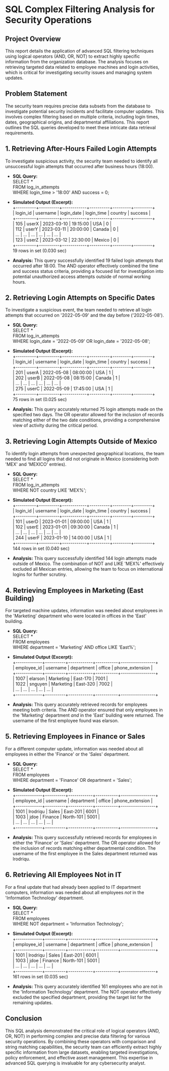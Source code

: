 # **SQL Complex Filtering Analysis for Security Operations**

## **Project Overview**

This report details the application of advanced SQL filtering techniques using logical operators (AND, OR, NOT) to extract highly specific information from the organization database. The analysis focuses on retrieving targeted data related to employee machines and login activities, which is critical for investigating security issues and managing system updates.

## **Problem Statement**

The security team requires precise data subsets from the database to investigate potential security incidents and facilitate computer updates. This involves complex filtering based on multiple criteria, including login times, dates, geographical origins, and departmental affiliations. This report outlines the SQL queries developed to meet these intricate data retrieval requirements.

## **1\. Retrieving After-Hours Failed Login Attempts**

To investigate suspicious activity, the security team needed to identify all unsuccessful login attempts that occurred after business hours (18:00).

* **SQL Query:**  
  SELECT \*  
  FROM log\_in\_attempts  
  WHERE login\_time \> '18:00' AND success \= 0;

* **Simulated Output (Excerpt):**  
  \+----------+----------+------------+----------+---------+---------+  
  | login\_id | username | login\_date | login\_time | country | success |  
  \+----------+----------+------------+----------+---------+---------+  
  | 105      | userX    | 2023-03-10 | 19:15:00 | USA     | 0       |  
  | 112      | userY    | 2023-03-11 | 20:00:00 | Canada  | 0       |  
  | ...      | ...      | ...        | ...      | ...     | ...     |  
  | 123      | userZ    | 2023-03-12 | 22:30:00 | Mexico  | 0       |  
  \+----------+----------+------------+----------+---------+---------+  
  19 rows in set (0.030 sec)

* **Analysis:** This query successfully identified 19 failed login attempts that occurred after 18:00. The AND operator effectively combined the time and success status criteria, providing a focused list for investigation into potential unauthorized access attempts outside of normal working hours.

## **2\. Retrieving Login Attempts on Specific Dates**

To investigate a suspicious event, the team needed to retrieve all login attempts that occurred on '2022-05-09' and the day before ('2022-05-08').

* **SQL Query:**  
  SELECT \*  
  FROM log\_in\_attempts  
  WHERE login\_date \= '2022-05-09' OR login\_date \= '2022-05-08';

* **Simulated Output (Excerpt):**  
  \+----------+----------+------------+----------+---------+---------+  
  | login\_id | username | login\_date | login\_time | country | success |  
  \+----------+----------+------------+----------+---------+---------+  
  | 201      | userA    | 2022-05-08 | 08:00:00 | USA     | 1       |  
  | 202      | userB    | 2022-05-08 | 08:15:00 | Canada  | 1       |  
  | ...      | ...      | ...        | ...      | ...     | ...     |  
  | 275      | userC    | 2022-05-09 | 17:45:00 | USA     | 1       |  
  \+----------+----------+------------+----------+---------+---------+  
  75 rows in set (0.025 sec)

* **Analysis:** This query accurately returned 75 login attempts made on the specified two days. The OR operator allowed for the inclusion of records matching either of the two date conditions, providing a comprehensive view of activity during the critical period.

## **3\. Retrieving Login Attempts Outside of Mexico**

To identify login attempts from unexpected geographical locations, the team needed to find all logins that did not originate in Mexico (considering both 'MEX' and 'MEXICO' entries).

* **SQL Query:**  
  SELECT \*  
  FROM log\_in\_attempts  
  WHERE NOT country LIKE 'MEX%';

* **Simulated Output (Excerpt):**  
  \+----------+----------+------------+----------+---------+---------+  
  | login\_id | username | login\_date | login\_time | country | success |  
  \+----------+----------+------------+----------+---------+---------+  
  | 101      | userD    | 2023-01-01 | 09:00:00 | USA     | 1       |  
  | 102      | userE    | 2023-01-01 | 09:30:00 | Canada  | 1       |  
  | ...      | ...      | ...        | ...      | ...     | ...     |  
  | 244      | userF    | 2023-01-10 | 14:00:00 | USA     | 1       |  
  \+----------+----------+------------+----------+---------+---------+  
  144 rows in set (0.040 sec)

* **Analysis:** This query successfully identified 144 login attempts made outside of Mexico. The combination of NOT and LIKE 'MEX%' effectively excluded all Mexican entries, allowing the team to focus on international logins for further scrutiny.

## **4\. Retrieving Employees in Marketing (East Building)**

For targeted machine updates, information was needed about employees in the 'Marketing' department who were located in offices in the 'East' building.

* **SQL Query:**  
  SELECT \*  
  FROM employees  
  WHERE department \= 'Marketing' AND office LIKE 'East%';

* **Simulated Output (Excerpt):**  
  \+-------------+----------+------------+-----------+-----------------+  
  | employee\_id | username | department | office    | phone\_extension |  
  \+-------------+----------+------------+-----------+-----------------+  
  | 1007        | elarson  | Marketing  | East-170  | 7001            |  
  | 1022        | snguyen  | Marketing  | East-320  | 7002            |  
  | ...         | ...      | ...        | ...       | ...             |  
  \+-------------+----------+------------+-----------+-----------------+

* **Analysis:** This query accurately retrieved records for employees meeting both criteria. The AND operator ensured that only employees in the 'Marketing' department *and* in the 'East' building were returned. The username of the first employee found was elarson.

## **5\. Retrieving Employees in Finance or Sales**

For a different computer update, information was needed about all employees in either the 'Finance' or the 'Sales' department.

* **SQL Query:**  
  SELECT \*  
  FROM employees  
  WHERE department \= 'Finance' OR department \= 'Sales';

* **Simulated Output (Excerpt):**  
  \+-------------+----------+------------+-----------+-----------------+  
  | employee\_id | username | department | office    | phone\_extension |  
  \+-------------+----------+------------+-----------+-----------------+  
  | 1001        | lrodriqu | Sales      | East-201  | 6001            |  
  | 1003        | jdoe     | Finance    | North-101 | 5001            |  
  | ...         | ...      | ...        | ...       | ...             |  
  \+-------------+----------+------------+-----------+-----------------+

* **Analysis:** This query successfully retrieved records for employees in either the 'Finance' or 'Sales' department. The OR operator allowed for the inclusion of records matching either departmental condition. The username of the first employee in the Sales department returned was lrodriqu.

## **6\. Retrieving All Employees Not in IT**

For a final update that had already been applied to IT department computers, information was needed about all employees *not* in the 'Information Technology' department.

* **SQL Query:**  
  SELECT \*  
  FROM employees  
  WHERE NOT department \= 'Information Technology';

* **Simulated Output (Excerpt):**  
  \+-------------+----------+------------+-----------+-----------------+  
  | employee\_id | username | department | office    | phone\_extension |  
  \+-------------+----------+------------+-----------+-----------------+  
  | 1001        | lrodriqu | Sales      | East-201  | 6001            |  
  | 1003        | jdoe     | Finance    | North-101 | 5001            |  
  | ...         | ...      | ...        | ...       | ...             |  
  \+-------------+----------+------------+-----------+-----------------+  
  161 rows in set (0.035 sec)

* **Analysis:** This query accurately identified 161 employees who are not in the 'Information Technology' department. The NOT operator effectively excluded the specified department, providing the target list for the remaining updates.

## **Conclusion**

This SQL analysis demonstrated the critical role of logical operators (AND, OR, NOT) in performing complex and precise data filtering for various security operations. By combining these operators with comparison and string matching capabilities, the security team can efficiently extract highly specific information from large datasets, enabling targeted investigations, policy enforcement, and effective asset management. This expertise in advanced SQL querying is invaluable for any cybersecurity analyst.
